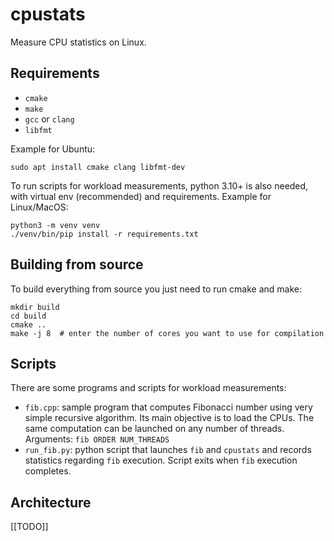 # cpustats

Measure CPU statistics on Linux.

## Requirements

- `cmake`
- `make`
- `gcc` or `clang`
- `libfmt`

Example for Ubuntu:

```
sudo apt install cmake clang libfmt-dev
```

To run scripts for workload measurements, python 3.10+ is also needed,
with virtual env (recommended) and requirements. Example for Linux/MacOS:

```
python3 -m venv venv
./venv/bin/pip install -r requirements.txt
```

## Building from source

To build everything from source you just need to run cmake and make:

```
mkdir build
cd build
cmake ..
make -j 8  # enter the number of cores you want to use for compilation
```


## Scripts

There are some programs and scripts for workload measurements:

- `fib.cpp`: sample program that computes Fibonacci number using very simple recursive algorithm. Its main objective is to load the CPUs. The same computation can be launched on any number of threads. Arguments: `fib ORDER NUM_THREADS`
- `run_fib.py`: python script that launches `fib` and `cpustats` and records statistics regarding `fib` execution. Script exits when `fib` execution completes.

## Architecture

[[TODO]]
